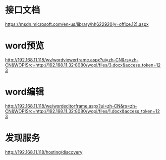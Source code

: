 # 接口文档
https://msdn.microsoft.com/en-us/library/hh622920(v=office.12).aspx

# word预览
http://192.168.11.118/wv/wordviewerframe.aspx?ui=zh-CN&rs=zh-CN&WOPISrc=http://192.168.11.32:8080/wopi/files/3.docx&access_token=123

# word编辑
http://192.168.11.118/we/wordeditorframe.aspx?ui=zh-CN&rs=zh-CN&WOPISrc=http://192.168.11.32:8080/wopi/files/1.docx&access_token=123

# 发现服务
http://192.168.11.118/hosting/discovery

